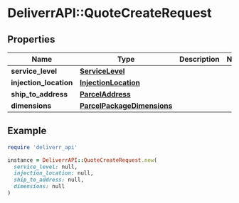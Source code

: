 # DeliverrAPI::QuoteCreateRequest

## Properties

| Name | Type | Description | Notes |
| ---- | ---- | ----------- | ----- |
| **service_level** | [**ServiceLevel**](ServiceLevel.md) |  |  |
| **injection_location** | [**InjectionLocation**](InjectionLocation.md) |  |  |
| **ship_to_address** | [**ParcelAddress**](ParcelAddress.md) |  |  |
| **dimensions** | [**ParcelPackageDimensions**](ParcelPackageDimensions.md) |  |  |

## Example

```ruby
require 'deliverr_api'

instance = DeliverrAPI::QuoteCreateRequest.new(
  service_level: null,
  injection_location: null,
  ship_to_address: null,
  dimensions: null
)
```

